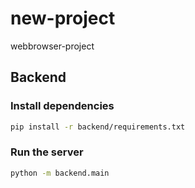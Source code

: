 # new-project

webbrowser-project

## Backend

### Install dependencies

```bash
pip install -r backend/requirements.txt
```

### Run the server

```bash
python -m backend.main
```
